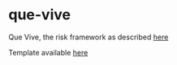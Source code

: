 # que-vive
Que Vive, the risk framework as described [here](http://blog.jeffbryner.com/2019/05/12/que-vive-a-new-risk-framework.html)

Template available [here](https://docs.google.com/spreadsheets/d/1jVFS6Uh6BTsGGc6yTFi1mQmCC8Vf0sQPfsu_9JpK7XE/edit?usp=sharing)
